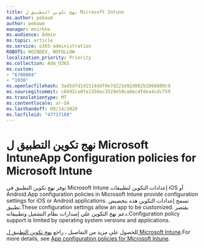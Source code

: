 ```yaml
---
title: نهج تكوين التطبيق ل Microsoft Intune
ms.author: pebaum
author: pebaum
manager: mnirkhe
ms.audience: Admin
ms.topic: article
ms.service: o365-administration
ROBOTS: NOINDEX, NOFOLLOW
localization_priority: Priority
ms.collection: Adm_O365
ms.custom:
- "6700004"
- "1030"
ms.openlocfilehash: 3ad5dfd1d1514ddf0e7d221e92d082b2868809c9
ms.sourcegitcommit: c6692ce0fa1358ec3529e59ca0ecdfdea4cdc759
ms.translationtype: MT
ms.contentlocale: ar-SA
ms.lasthandoff: 09/14/2020
ms.locfileid: "47717168"
---
```

# <a name="app-configuration-policies-for-microsoft-intune"></a><span data-ttu-id="05e63-102">نهج تكوين التطبيق ل Microsoft Intune</span><span class="sxs-lookup"><span data-stu-id="05e63-102">App Configuration policies for Microsoft Intune</span></span>

<span data-ttu-id="05e63-103">توفر نهج تكوين التطبيق في Microsoft Intune إعدادات التكوين لتطبيقات iOS أو Android.</span><span class="sxs-lookup"><span data-stu-id="05e63-103">App configuration policies in Microsoft Intune provide configuration settings for iOS or Android applications.</span></span> <span data-ttu-id="05e63-104">تسمح إعدادات التكوين هذه بتخصيص تطبيق.</span><span class="sxs-lookup"><span data-stu-id="05e63-104">These configuration settings allow an app to be customized.</span></span> <span data-ttu-id="05e63-105">يقتصر دعم نهج التكوين علي إصدارات نظام التشغيل وتطبيقاته.</span><span class="sxs-lookup"><span data-stu-id="05e63-105">Configuration policy support is limited by operating system versions and applications.</span></span>

<span data-ttu-id="05e63-106">للحصول علي مزيد من التفاصيل ، راجع [نهج تكوين التطبيق ل Microsoft Intune](https://docs.microsoft.com/intune/app-configuration-policies-overview).</span><span class="sxs-lookup"><span data-stu-id="05e63-106">For more details, see [App configuration policies for Microsoft Intune](https://docs.microsoft.com/intune/app-configuration-policies-overview).</span></span>